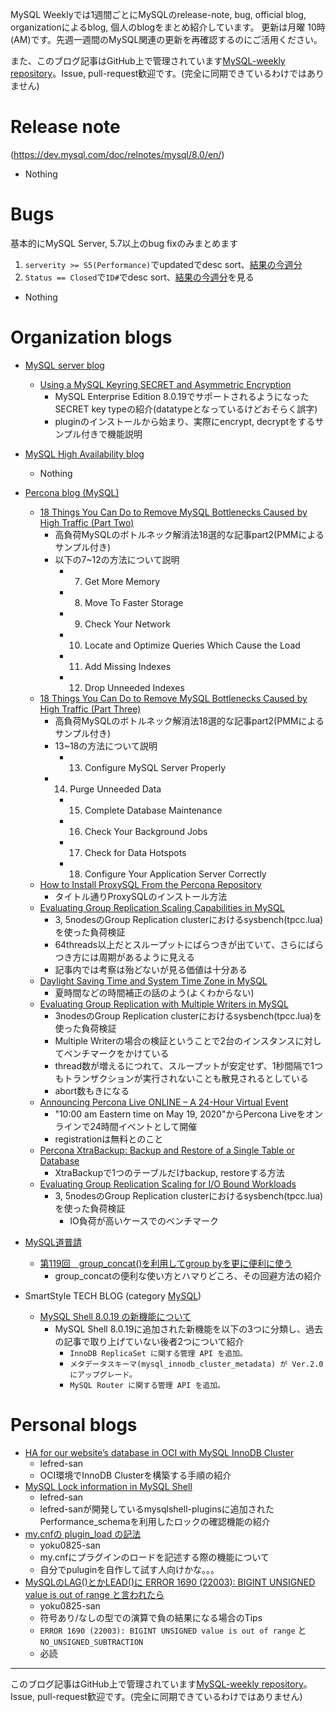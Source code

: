 MySQL Weeklyでは1週間ごとにMySQLのrelease-note, bug, official blog, organizationによるblog, 個人のblogをまとめ紹介しています。
更新は月曜 10時(AM)です。先週一週間のMySQL関連の更新を再確認するのにご活用ください。

また、このブログ記事はGitHub上で管理されています[MySQL-weekly repository](https://github.com/tom--bo/MySQL-weekly)。Issue, pull-request歓迎です。(完全に同期できているわけではありません)


# Release note

(https://dev.mysql.com/doc/relnotes/mysql/8.0/en/)

- Nothing

# Bugs

基本的にMySQL Server, 5.7以上のbug fixのみまとめます

1. `serverity >= S5(Performance)`でupdatedでdesc sort、[結果の今週分](https://bugs.mysql.com/search.php?cmd=display&status=All&severity=-5&os=5&bug_age=0&order_by=mtime&direction=ASC&limit=30&mine=0&reorder_by=mtime)
1. `Status == Closed`で`ID#`でdesc sort、[結果の今週分](https://bugs.mysql.com/search.php?search_for=&status=Closed&severity=&limit=10&order_by=id&cmd=display&direction=DESC&os=0&phpver=&bug_age=0)を見る

- Nothing

# Organization blogs

- [MySQL server blog](https://mysqlserverteam.com/)
  - [Using a MySQL Keyring SECRET and Asymmetric Encryption](https://mysqlserverteam.com/using-a-mysql-keyring-secret-and-asymmetric-encryption/)
    - MySQL Enterprise Edition 8.0.19でサポートされるようになったSECRET key typeの紹介(datatypeとなっているけどおそらく誤字)
    - pluginのインストールから始まり、実際にencrypt, decryptをするサンプル付きで機能説明

- [MySQL High Availability blog](https://mysqlhighavailability.com/)
  - Nothing

- [Percona blog (MySQL)](https://www.percona.com/blog/)
  - [18 Things You Can Do to Remove MySQL Bottlenecks Caused by High Traffic (Part Two)](https://www.percona.com/blog/2020/04/06/18-things-you-can-do-to-remove-mysql-bottlenecks-caused-by-high-traffic-part-two/)
    - 高負荷MySQLのボトルネック解消法18選的な記事part2(PMMによるサンプル付き)
    - 以下の7~12の方法について説明
      - 7. Get More Memory
      - 8. Move To Faster Storage
      - 9. Check Your Network
      - 10. Locate and Optimize Queries Which Cause the Load
      - 11. Add Missing Indexes
      - 12. Drop Unneeded Indexes
  - [18 Things You Can Do to Remove MySQL Bottlenecks Caused by High Traffic (Part Three)](https://www.percona.com/blog/2020/04/07/18-things-you-can-do-to-remove-mysql-bottlenecks-caused-by-high-traffic-part-three/)
    - 高負荷MySQLのボトルネック解消法18選的な記事part2(PMMによるサンプル付き)
    - 13~18の方法について説明
      - 13. Configure MySQL Server Properly
    - 14. Purge Unneeded Data
      - 15. Complete Database Maintenance
      - 16. Check Your Background Jobs
      - 17. Check for Data Hotspots
      - 18. Configure Your Application Server Correctly
  - [How to Install ProxySQL From the Percona Repository](https://www.percona.com/blog/2020/04/08/how-to-install-proxysql-from-the-percona-repository/)
    - タイトル通りProxySQLのインストール方法
  - [Evaluating Group Replication Scaling Capabilities in MySQL](https://www.percona.com/blog/2020/04/08/evaluating-group-replication-scaling-capabilities-in-mysql/)
    - 3, 5nodesのGroup Replication clusterにおけるsysbench(tpcc.lua)を使った負荷検証
    - 64threads以上だとスループットにばらつきが出ていて、さらにばらつき方には周期があるように見える
    - 記事内では考察は殆どないが見る価値は十分ある
  - [Daylight Saving Time and System Time Zone in MySQL](https://www.percona.com/blog/2020/04/09/daylight-saving-time-and-system-time-zone-in-mysql/)
    - 夏時間などの時間補正の話のよう(よくわからない)
  - [Evaluating Group Replication with Multiple Writers in MySQL](https://www.percona.com/blog/2020/04/09/evaluating-group-replication-with-multiple-writers-in-mysql/)
    - 3nodesのGroup Replication clusterにおけるsysbench(tpcc.lua)を使った負荷検証
    - Multiple Writerの場合の検証ということで2台のインスタンスに対してベンチマークをかけている
    - thread数が増えるにつれて、スループットが安定せず、1秒間隔で1つもトランザクションが実行されないことも散見されるとしている
    - abort数もきになる
  - [Announcing Percona Live ONLINE – A 24-Hour Virtual Event](https://www.percona.com/blog/2020/04/09/announcing-percona-live-online-a-24-hour-virtual-event/)
    - "10:00 am Eastern time on May 19, 2020"からPercona Liveをオンラインで24時間イベントとして開催
    - registrationは無料とのこと
  - [Percona XtraBackup: Backup and Restore of a Single Table or Database](https://www.percona.com/blog/2020/04/10/percona-xtrabackup-backup-and-restore-of-a-single-table-or-database/)
    - XtraBackupで1つのテーブルだけbackup, restoreする方法
  - [Evaluating Group Replication Scaling for I/O Bound Workloads](https://www.percona.com/blog/2020/04/10/evaluating-group-replication-scaling-for-i-o-bound-workloads/)
    - 3, 5nodesのGroup Replication clusterにおけるsysbench(tpcc.lua)を使った負荷検証
      - IO負荷が高いケースでのベンチマーク

- [MySQL道普請](https://gihyo.jp/dev/serial/01/mysql-road-construction-news)
  - [第119回　group_concat()を利用してgroup byを更に便利に使う](https://gihyo.jp/dev/serial/01/mysql-road-construction-news/0119)
    - group_concatの便利な使い方とハマりどころ、その回避方法の紹介

- SmartStyle TECH BLOG (category [MySQL](https://www.s-style.co.jp/blog/category/tech/mysql/))
  - [MySQL Shell 8.0.19 の新機能について](https://www.s-style.co.jp/blog/2020/04/5937/)
    - MySQL Shell 8.0.19に追加された新機能を以下の3つに分類し、過去の記事で取り上げていない後者2つについて紹介
      - `InnoDB ReplicaSet に関する管理 API を追加。`
      - `メタデータスキーマ(mysql_innodb_cluster_metadata) が Ver.2.0 にアップグレード。`
      - `MySQL Router に関する管理 API を追加。`













# Personal blogs

- [HA for our website’s database in OCI with MySQL InnoDB Cluster](https://lefred.be/content/ha-for-our-websites-database-in-oci-with-mysql-innodb-cluster/)
  - lefred-san
  - OCI環境でInnoDB Clusterを構築する手順の紹介
- [MySQL Lock information in MySQL Shell](https://lefred.be/content/mysql-lock-information-in-mysql-shell/)
  - lefred-san
  - lefred-sanが開発しているmysqlshell-pluginsに追加されたPerformance_schemaを利用したロックの確認機能の紹介
- [my.cnfの plugin_load の記法](https://yoku0825.blogspot.com/2020/04/mycnf-pluginload.html)
  - yoku0825-san
  - my.cnfにプラグインのロードを記述する際の機能について
  - 自分でpuluginを自作して試す人向けかな。。。
- [MySQLのLAG()とかLEAD()に ERROR 1690 (22003): BIGINT UNSIGNED value is out of range と言われたら](https://yoku0825.blogspot.com/2020/04/mysqllaglead-error-1690-22003-bigint.html)
  - yoku0825-san
  - 符号あり/なしの型での演算で負の結果になる場合のTips
  - `ERROR 1690 (22003): BIGINT UNSIGNED value is out of range` と `NO_UNSIGNED_SUBTRACTION`
  - 必読


-----

このブログ記事はGitHub上で管理されています[MySQL-weekly repository](https://github.com/tom--bo/MySQL-weekly)。Issue, pull-request歓迎です。(完全に同期できているわけではありません)
